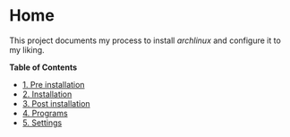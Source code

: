 # Home
This project documents my process to install *archlinux* and configure it to my liking.

**Table of Contents**
- [1. Pre installation](./1-pre-installation.md)
- [2. Installation](./2-installation.md)
- [3. Post installation](./3-post-installation.md)
- [4. Programs](./4-programs.md)
- [5. Settings](./5-settings.md)
